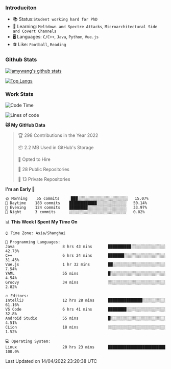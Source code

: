 ### Introduciton

- 📚 Status:`Student working hard for PhD`
- 🔎 Learning: `Meltdown and Spectre Attacks`, `Microarchitectural Side and Covert Channels`
- 🖥️ Languages: `C/C++`, `Java`, `Python`, `Vue.js`
- ⚽ Like: `Football`, `Reading`

### Github Stats

[![iamywang's github stats](https://github-readme-stats.vercel.app/api?username=iamywang&count_private=true&show_icons=true)]()

[![Top Langs](https://github-readme-stats.vercel.app/api/top-langs/?username=iamywang&layout=compact)]()

### Work Stats

<!--START_SECTION:waka-->
![Code Time](http://img.shields.io/badge/Code%20Time-271%20hrs%2022%20mins-blue)

![Lines of code](https://img.shields.io/badge/From%20Hello%20World%20I%27ve%20Written-523%20Thousand%20lines%20of%20code-blue)

**🐱 My GitHub Data** 

> 🏆 298 Contributions in the Year 2022
 > 
> 📦 2.2 MB Used in GitHub's Storage 
 > 
> 💼 Opted to Hire
 > 
> 📜 28 Public Repositories 
 > 
> 🔑 13 Private Repositories  
 > 
**I'm an Early 🐤** 

```text
🌞 Morning    55 commits     ███░░░░░░░░░░░░░░░░░░░░░░   15.07% 
🌆 Daytime    183 commits    ████████████░░░░░░░░░░░░░   50.14% 
🌃 Evening    124 commits    ████████░░░░░░░░░░░░░░░░░   33.97% 
🌙 Night      3 commits      ░░░░░░░░░░░░░░░░░░░░░░░░░   0.82%

```


📊 **This Week I Spent My Time On** 

```text
⌚︎ Time Zone: Asia/Shanghai

💬 Programming Languages: 
Java                     8 hrs 43 mins       ██████████░░░░░░░░░░░░░░░   42.73% 
C++                      6 hrs 24 mins       ███████░░░░░░░░░░░░░░░░░░   31.45% 
Vue.js                   1 hr 32 mins        ██░░░░░░░░░░░░░░░░░░░░░░░   7.54% 
YAML                     55 mins             █░░░░░░░░░░░░░░░░░░░░░░░░   4.54% 
Groovy                   34 mins             ░░░░░░░░░░░░░░░░░░░░░░░░░   2.82%

🔥 Editors: 
IntelliJ                 12 hrs 28 mins      ███████████████░░░░░░░░░░   61.16% 
VS Code                  6 hrs 41 mins       ████████░░░░░░░░░░░░░░░░░   32.8% 
Android Studio           55 mins             █░░░░░░░░░░░░░░░░░░░░░░░░   4.51% 
CLion                    18 mins             ░░░░░░░░░░░░░░░░░░░░░░░░░   1.52%

💻 Operating System: 
Linux                    20 hrs 23 mins      █████████████████████████   100.0%

```


 Last Updated on 14/04/2022 23:20:38 UTC
<!--END_SECTION:waka-->

